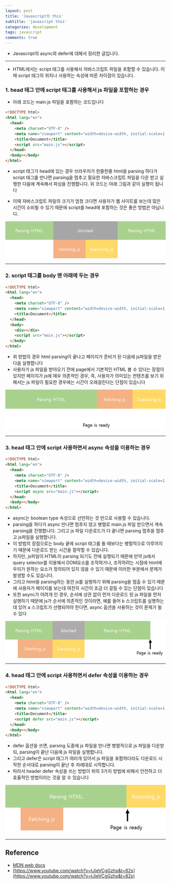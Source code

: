 ```yaml
---
layout: post
title: 'Javascript의 this'
subtitle: 'javascript this'
categories: development
tags: javascript
comments: true
---
```


- Javascript의 async와 defer에 대해서 정리한 글입니다.

---

- HTML에서는 script 태그를 사용해서 자바스크립트 파일을 포함할 수 있습니다. 이때 script 태그의 위치나 사용하는 속성에 따른 차이점이 있습니다.

### 1. head 태그 안에 script 태그를 사용해서 js 파일을 포함하는 경우

- 아래 코드는 main.js 파일을 포함하는 코드입니다

```html
<!DOCTYPE html>
<html lang="en">
  <head>
    <meta charset="UTF-8" />
    <meta name="viewport" content="width=device-width, initial-scale=1.0" />
    <title>Document</title>
    <script src="main.js"></script>
  </head>
  <body></body>
</html>
```

- script 태그가 head에 있는 경우 브라우저가 한줄한줄 html을 parsing 하다가 script 태그를 만나면 parsing을 멈추고 필요한 자바스크립트 파일을 다운 받고 실행한 다음에 계속해서 파싱을 진행합니다. 위 코드는 아래 그림과 같이 실행이 됩니다

- 이때 자바스크립트 파일의 크기가 엄청 크다면 사용자가 웹 사이트를 보는데 많은 시간이 소비될 수 있기 때문에 script를 head에 포함하는 것은 좋은 방법은 아닙니다.

![head](../assets/img/post_img/head.png?raw=true)

---

### 2. script 태그를 body 맨 아래에 두는 경우

```html
<!DOCTYPE html>
<html lang="en">
  <head>
    <meta charset="UTF-8" />
    <meta name="viewport" content="width=device-width, initial-scale=1.0" />
    <title>Document</title>
  </head>
  <body>
    <div></div>
    <script src="main.js"></script>
  </body>
</html>
```

- 위 방법의 경우 html parsing이 끝나고 페이지가 준비가 된 다음에 js파일을 받은 다음 실행합니다
- 사용자가 js 파일을 받아오기 전에 page에서 기본적인 HTML 볼 수 있다는 장점이 있지만 페이지가 js에 매우 의존적인 경우, 즉, 사용자가 의미있는 컨텐츠를 보기 위해서는 js 파일이 필요한 경우에는 시간이 오래걸린다는 단점이 있습니다

![body](../assets/img/post_img/body.png?raw=true)

---

### 3. head 태그 안에 script 사용하면서 async 속성을 이용하는 경우

```html
<!DOCTYPE html>
<html lang="en">
  <head>
    <meta charset="UTF-8" />
    <meta name="viewport" content="width=device-width, initial-scale=1.0" />
    <title>Document</title>
    <script async src="main.js"></script>
  </head>
  <body></body>
</html>
```

- async는 boolean type 속성으로 선언하는 것 만으로 사용할 수 있습니다.
- parsing을 하다가 async 만나면 멈추지 않고 병렬로 main.js 파일 받으면서 계속 parsing을 진행합니다. 그리고 js 파일 다운로드가 다 끝나면 parsing 멈추을 멈추고 js파일을 실행합니다.
- 이 방법의 장점으로는 body 끝에 script 태그를 둘 때보다는 병렬적으로 이루어지기 때문에 다운로드 받는 시간을 절약할 수 있습니다.
- 하지만, js파일이 HTML이 parsing 되기도 전에 실행되기 때문에 만약 js에서 query selector를 이용해서 DOM요소를 조작하거나, 조작하려는 시점에 html에 우리가 원하는 요소가 정의되어 있지 않을 수 있기 때문에 이러한 부분에서 문제가 발생할 수도 있습니다.
- 그리고 html을 parsing하는 동안 js를 실행하기 위해 parsing을 멈출 수 있기 때문에 사용자가 페이지를 보는데 여전히 시간이 조금 더 걸릴 수 있는 단점이 있습니다
- 또한 async가 어려개 인 경우, 순서에 상관 없이 먼저 다운로드 된 js 파일을 먼저 실행하기 때문에 js가 순서에 의존적인 것이라면, 예를 들어 b 스크립트를 실행하는데 있어 a 스크립트가 선행되어야 한다면, async 옵션을 사용하는 것이 문제가 될 수 있다

![async](../assets/img/post_img/async.png?raw=true)

---

### 4. head 태그 안에 script 사용하면서 defer 속성을 이용하는 경우

```html
<!DOCTYPE html>
<html lang="en">
  <head>
    <meta charset="UTF-8" />
    <meta name="viewport" content="width=device-width, initial-scale=1.0" />
    <title>Document</title>
    <script defer src="main.js"></script>
  </head>
  <body></body>
</html>
```

- defer 옵션을 쓰면, parsing 도중에 js 파일을 만나면 병렬적으로 js 파일을 다운받되, parsing이 끝난 다음에 js 파일을 실행합니다.
- 그리고 defer은 script 태그가 여러개 있어서 js 파일을 포함하더라도 다운로드 시작한 순서대로 parsing이 끝난 후 차례대로 시작합니다.
- 따라서 header defer 속성을 쓰는 방법이 위의 3가지 방법에 비해서 안전하고 더 효율적인 방법이라는 것을 알 수 있습니다

![defer](../assets/img/post_img/defer.png?raw=true)

---

## Reference

- [MDN web docs](https://developer.mozilla.org/en-US/docs/Web/API/HTMLScriptElement)
- [https://www.youtube.com/watch?v=tJieVCgGzhs&t=82s](https://www.youtube.com/watch?v=tJieVCgGzhs&t=82s)
